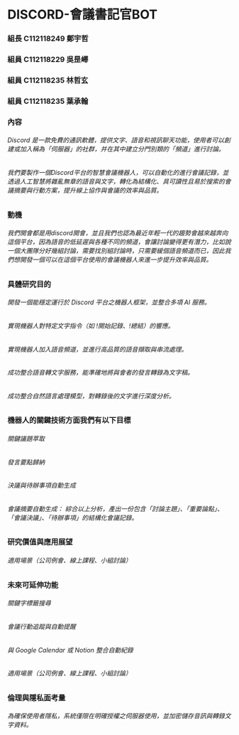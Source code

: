 # DISCORD-會議書記官BOT

### 組長 C112118249 鄭宇哲

### 組員 C112118229 吳昰嶧

### 組員 C112118235 林哲玄

### 組員 C112118235 葉承翰

### 內容
###### Discord 是一款免費的通訊軟體，提供文字、語音和視訊聊天功能，使用者可以創建或加入稱為「伺服器」的社群，并在其中建立分門別類的「頻道」進行討論。

###### 我們要製作一個Discord平台的智慧會議機器人，可以自動化的進行會議記錄，並透過人工智慧將雜亂無章的語音與文字，轉化為結構化、具可讀性且易於搜索的會議摘要與行動方案，提升線上協作與會議的效率與品質。

### 動機
###### 我們開會都是用discord開會，並且我們也認為最近年輕一代的趨勢會越來越奔向這個平台，因為語音的低延遲與各種不同的頻道，會讓討論變得更有潛力，比如說一個大團隊分好幾組討論，需要找別組討論時，只需要緩個語音頻道而已，因此我們想開發一個可以在這個平台使用的會議機器人來進一步提升效率與品質。
### 具體研究目的
###### 開發一個能穩定運行於 Discord 平台之機器人框架，並整合多項 AI 服務。
###### 實現機器人對特定文字指令（如 !開始記錄、!總結）的響應。
###### 實現機器人加入語音頻道，並進行高品質的語音擷取與串流處理。
###### 成功整合語音轉文字服務，能準確地將與會者的發言轉錄為文字稿。
###### 成功整合自然語言處理模型，對轉錄後的文字進行深度分析。

### 機器人的關鍵技術方面我們有以下目標
###### 關鍵議題萃取
###### 發言要點歸納
###### 決議與待辦事項自動生成
###### 會議摘要自動生成： 綜合以上分析，產出一份包含「討論主題」、「重要論點」、「會議決議」、「待辦事項」的結構化會議記錄。

### 研究價值與應用展望
###### 適用場景（公司例會、線上課程、小組討論）

### 未來可延伸功能
###### 關鍵字標籤搜尋
###### 會議行動追蹤與自動提醒
###### 與 Google Calendar 或 Notion 整合自動紀錄
###### 適用場景（公司例會、線上課程、小組討論）

### 倫理與隱私面考量
###### 為確保使用者隱私，系統僅限在明確授權之伺服器使用，並加密儲存音訊與轉錄文字資料。

